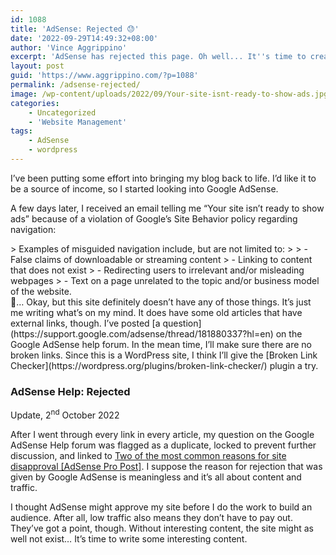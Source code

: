 ```yaml
---
id: 1088
title: 'AdSense: Rejected 😓'
date: '2022-09-29T14:49:32+08:00'
author: 'Vince Aggrippino'
excerpt: 'AdSense has rejected this page. Oh well... It''s time to create some fresh content.'
layout: post
guid: 'https://www.aggrippino.com/?p=1088'
permalink: /adsense-rejected/
image: /wp-content/uploads/2022/09/Your-site-isnt-ready-to-show-ads.jpg
categories:
    - Uncategorized
    - 'Website Management'
tags:
    - AdSense
    - wordpress
---
```


I’ve been putting some effort into bringing my blog back to life. I’d like it to be a source of income, so I started looking into Google AdSense.

A few days later, I received an email telling me “Your site isn’t ready to show ads” because of a violation of Google’s Site Behavior policy regarding navigation:

<div class="wp-block-jetpack-markdown">> Examples of misguided navigation include, but are not limited to:
> 
> - False claims of downloadable or streaming content
> - Linking to content that does not exist
> - Redirecting users to irrelevant and/or misleading webpages
> - Text on a page unrelated to the topic and/or business model of the website.

</div>🤔… Okay, but this site definitely doesn’t have any of those things. It’s just me writing what’s on my mind. It does have some old articles that have external links, though. I’ve posted [a question](https://support.google.com/adsense/thread/181880337?hl=en) on the Google AdSense help forum. In the mean time, I’ll make sure there are no broken links. Since this is a WordPress site, I think I’ll give the [Broken Link Checker](https://wordpress.org/plugins/broken-link-checker/) plugin a try.

### AdSense Help: Rejected

Update, 2<sup>nd</sup> October 2022

After I went through every link in every article, my question on the Google AdSense Help forum was flagged as a duplicate, locked to prevent further discussion, and linked to [Two of the most common reasons for site disapproval \[AdSense Pro Post\]](https://support.google.com/adsense/thread/176631357). I suppose the reason for rejection that was given by Google AdSense is meaningless and it’s all about content and traffic.

I thought AdSense might approve my site before I do the work to build an audience. After all, low traffic also means they don’t have to pay out. They’ve got a point, though. Without interesting content, the site might as well not exist… It’s time to write some interesting content.